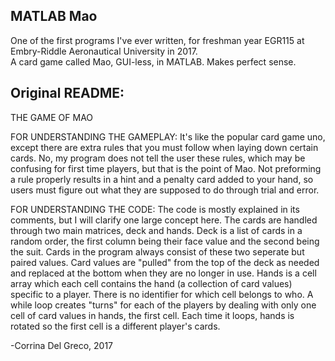 ## MATLAB Mao
One of the first programs I've ever written, for freshman year EGR115 at Embry-Riddle Aeronautical University in 2017.  
A card game called Mao, GUI-less, in MATLAB. Makes perfect sense.

## Original README:
THE GAME OF MAO

FOR UNDERSTANDING THE GAMEPLAY:
It's like the popular card game uno, except there are extra rules that you must follow when laying down certain cards.
No, my program does not tell the user these rules, which may be confusing for first time players, but that is the point of Mao.
Not preforming a rule properly results in a hint and a penalty card added to your hand, so users must figure out what they are supposed to do through trial and error.

FOR UNDERSTANDING THE CODE:
The code is mostly explained in its comments, but I will clarify one large concept here.
The cards are handled through two main matrices, deck and hands.
Deck is a list of cards in a random order, the first column being their face value and the second being the suit.
Cards in the program always consist of these two seperate but paired values.
Card values are "pulled" from the top of the deck as needed and replaced at the bottom when they are no longer in use.
Hands is a cell array which each cell contains the hand (a collection of card values) specific to a player. There is no identifier for which cell belongs to who.
A while loop creates "turns" for each of the players by dealing with only one cell of card values in hands, the first cell.
Each time it loops, hands is rotated so the first cell is a different player's cards.

-Corrina Del Greco, 2017

